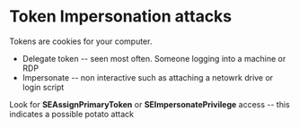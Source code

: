 # Token Impersonation attacks
Tokens are cookies for your computer. 
- Delegate token -- seen most often. Someone logging into a machine or RDP
- Impersonate -- non interactive such as attaching a netowrk drive or login script

Look for **SEAssignPrimaryToken** or **SEImpersonatePrivilege** access -- this indicates a possible potato attack
